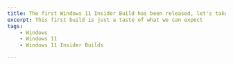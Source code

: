 ```yaml
---
title: The first Windows 11 Insider Build has been released, let's take a look
excerpt: This first build is just a taste of what we can expect
tags:
    - Windows
    - Windows 11
    - Windows 11 Insider Builds

---
```


# 
